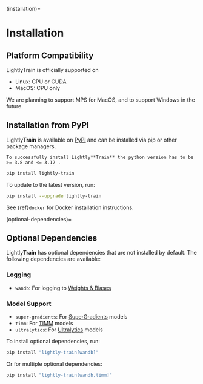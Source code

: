 (installation)=

# Installation

## Platform Compatibility

LightlyTrain is officially supported on

- Linux: CPU or CUDA
- MacOS: CPU only

We are planning to support MPS for MacOS, and to support Windows in the future.

## Installation from PyPI

Lightly**Train** is available on [PyPI](https://pypi.org/project/lightly-train/) and can be installed via pip or other package managers.

```{warning}
To successfully install Lightly**Train** the python version has to be >= 3.8 and <= 3.12 .
```

```bash
pip install lightly-train
```

To update to the latest version, run:

```bash
pip install --upgrade lightly-train
```

See {ref}`docker` for Docker installation instructions.

(optional-dependencies)=

## Optional Dependencies

Lightly**Train** has optional dependencies that are not installed by default. The following dependencies are available:

### Logging

- `wandb`: For logging to [Weights & Biases](#wandb)

### Model Support

- `super-gradients`: For [SuperGradients](#models-supergradients) models
- `timm`: For [TIMM](#models-timm) models
- `ultralytics`: For [Ultralytics](#models-ultralytics) models

To install optional dependencies, run:

```bash
pip install "lightly-train[wandb]"
```

Or for multiple optional dependencies:

```bash
pip install "lightly-train[wandb,timm]"
```
